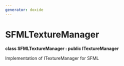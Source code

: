 ```yaml
---
generator: doxide
---
```



# SFMLTextureManager

**class SFMLTextureManager : public ITextureManager**

Implementation of ITextureManager for SFML


